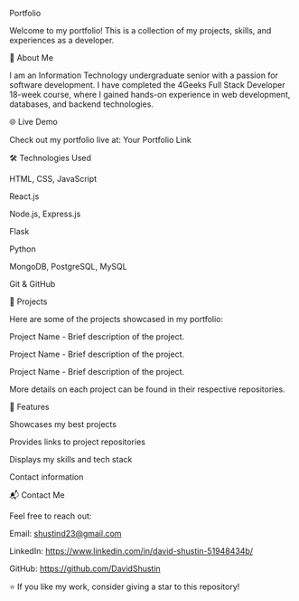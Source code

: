 Portfolio

Welcome to my portfolio! This is a collection of my projects, skills, and experiences as a developer.

🚀 About Me

I am an Information Technology undergraduate senior with a passion for software development. I have completed the 4Geeks Full Stack Developer 18-week course, where I gained hands-on experience in web development, databases, and backend technologies.

🌐 Live Demo

Check out my portfolio live at: Your Portfolio Link

🛠️ Technologies Used

HTML, CSS, JavaScript

React.js

Node.js, Express.js

Flask

Python

MongoDB, PostgreSQL, MySQL

Git & GitHub

📂 Projects

Here are some of the projects showcased in my portfolio:

Project Name - Brief description of the project.

Project Name - Brief description of the project.

Project Name - Brief description of the project.

More details on each project can be found in their respective repositories.

📌 Features

Showcases my best projects

Provides links to project repositories

Displays my skills and tech stack

Contact information

📬 Contact Me

Feel free to reach out:

Email: shustind23@gmail.com 

LinkedIn: https://www.linkedin.com/in/david-shustin-51948434b/

GitHub: https://github.com/DavidShustin

⭐ If you like my work, consider giving a star to this repository!
